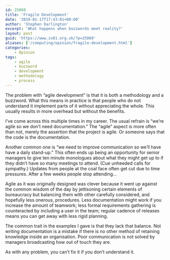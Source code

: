 ```yaml
---
id: 25069
title: 'Fragile Development'
date: '2019-01-17T17:43:01+00:00'
author: 'Stephen Darlington'
excerpt: 'What happens when buzzwords meet reality?'
layout: post
guid: 'https://www.zx81.org.uk/?p=25069'
aliases: ['/computing/opinion/fragile-development.html']
categories:
    - Opinion
tags:
    - agile
    - buzzword
    - development
    - methodology
    - process
---
```


The problem with “agile development” is that it is both a methodology and a buzzword. What this means in practice is that people who do not understand it implement parts of it without appreciating the whole. This usually results in more overhead but without the benefits.

I’ve come across this multiple times in my career. The usual refrain is “we’re agile so we don’t need documentation.” The “agile” aspect is more often than not, merely the assertion that the project is agile. Or someone says that the code is the documentation.

Another common one is “we need to improve communication so we’ll have have a daily stand-up.” This often ends up being an opportunity for senior managers to give ten minute monologues about what they might get up to if they didn’t have so many meetings to attend. (Cue unheeded calls for sympathy.) Updates from people at the coal face often get cut due to time pressures. After a few weeks people stop attending…

Agile as it was originally designed was clever because it went up against the common wisdom of the day by jettisoning certain elements of bureaucracy but balancing them with other carefully considered, and hopefully less onerous, procedures. Less documentation might work if you increase the amount of teamwork; less formal requirements gathering is counteracted by including a user in the team; regular cadence of releases means you can get away with less rigid planning.

The common trait in the examples I gave is that they lack that balance. Not writing documentation is a mistake if there is no other method of retaining knowledge inside an organisation. Poor communication is not solved by managers broadcasting how out of touch they are.

As with any problem, you can’t fix it if you don’t understand it.